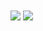 
<img align="center" src="https://github-readme-stats.vercel.app/api?username=kaharonus&count_private=true&include_all_commits=true&show_icons=true&title_color=000&text_color=000"/>
  <img align="center" src="https://github-readme-stats.vercel.app/api/top-langs/?username=Kaharonus&title_color=000&text_color=000" />

<!--
**Kaharonus/Kaharonus** is a ✨ _special_ ✨ repository because its `README.md` (this file) appears on your GitHub profile.

Here are some ideas to get you started:

- 🔭 I’m currently working on ...
- 🌱 I’m currently learning ...
- 👯 I’m looking to collaborate on ...
- 🤔 I’m looking for help with ...
- 💬 Ask me about ...
- 📫 How to reach me: ...
- 😄 Pronouns: ...
- ⚡ Fun fact: ...
-->
